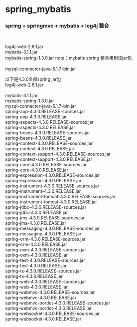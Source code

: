 # spring_mybatis
<h3 background="red">spring + springmvc + mybatis + log4j  整合</h3><br>

log4j-web-2.6.1.jar <br>
mybatis-3.1.1.jar <br>
mybatis-spring-1.3.0.jar             note：mybatis  spring 整合用到该jar包 <br>  
mysql-connector-java-5.1.7-bin.jar <br>

以下是4.3.0全部spring jar包<br>
log4j-web-2.6.1.jar <br>    
mybatis-3.1.1.jar <br>
mybatis-spring-1.3.0.jar <br>
mysql-connector-java-5.1.7-bin.jar <br>
spring-aop-4.3.0.RELEASE-sources.jar <br>
spring-aop-4.3.0.RELEASE.jar <br>
spring-aspects-4.3.0.RELEASE-sources.jar <br>
spring-aspects-4.3.0.RELEASE.jar <br>
spring-beans-4.3.0.RELEASE-sources.jar <br>
spring-beans-4.3.0.RELEASE.jar <br>
spring-context-4.3.0.RELEASE-sources.jar <br>
spring-context-4.3.0.RELEASE.jar <br>
spring-context-support-4.3.0.RELEASE-sources.jar <br>
spring-context-support-4.3.0.RELEASE.jar <br>
spring-core-4.3.0.RELEASE-sources.jar <br>
spring-core-4.3.0.RELEASE.jar <br>
spring-expression-4.3.0.RELEASE-sources.jar <br>
spring-expression-4.3.0.RELEASE.jar <br>
spring-instrument-4.3.0.RELEASE-sources.jar <br>
spring-instrument-4.3.0.RELEASE.jar <br>
spring-instrument-tomcat-4.3.0.RELEASE-sources.jar <br>
spring-instrument-tomcat-4.3.0.RELEASE.jar <br>
spring-jdbc-4.3.0.RELEASE-sources.jar <br>
spring-jdbc-4.3.0.RELEASE.jar <br>
spring-jms-4.3.0.RELEASE-sources.jar <br>
spring-jms-4.3.0.RELEASE.jar <br>
spring-messaging-4.3.0.RELEASE-sources.jar <br>
spring-messaging-4.3.0.RELEASE.jar <br>
spring-orm-4.3.0.RELEASE-sources.jar <br>
spring-orm-4.3.0.RELEASE.jar <br>
spring-oxm-4.3.0.RELEASE-sources.jar <br>
spring-oxm-4.3.0.RELEASE.jar <br>
spring-test-4.3.0.RELEASE-sources.jar <br>
spring-test-4.3.0.RELEASE.jar <br>
spring-tx-4.3.0.RELEASE-sources.jar <br>
spring-tx-4.3.0.RELEASE.jar <br>
spring-web-4.3.0.RELEASE-sources.jar <br>
spring-web-4.3.0.RELEASE.jar <br>
spring-webmvc-4.3.0.RELEASE-sources.jar <br>
spring-webmvc-4.3.0.RELEASE.jar <br>
spring-webmvc-portlet-4.3.0.RELEASE-sources.jar <br>
spring-webmvc-portlet-4.3.0.RELEASE.jar <br>
spring-websocket-4.3.0.RELEASE-sources.jar <br>
spring-websocket-4.3.0.RELEASE.jar <br>
